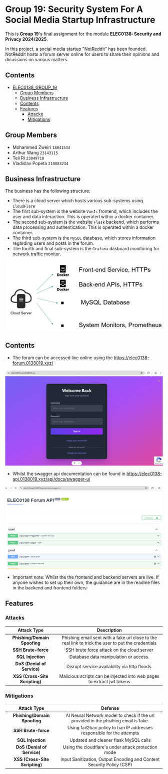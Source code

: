 # Group 19: Security System For A Social Media Startup Infrastructure

This is **Group 19**'s final assignment for the module **ELEC0138: Security and Privacy 2024/2025**.

In this project, a social media startup "NotReddit" has been founded.
NotReddit hosts a forum server online for users to share their opinions and dicussions on various matters.


## Contents

- [ELEC0138\_GROUP\_19](#elec0138_group_h)
  - [Group Members](#group-member)
  - [Business Infrastructure](#business-infrastructure)
  - [Contents](#contents)
  - [Features](#features)
    - [Attacks](#attacks)
    - [Mitigations](#mitigations)


## Group Members

* Mohammed Zweiri `18041534`
* Arthur Wang `23143115`
* Teii Ri `23049710`
* Vladislav Popeta `210883234`


## Business Infrastructure
The business has the following structure:

* There is a cloud server which hosts various sub-systems using `CloudFlare`
* The first sub-system is the website `VueJs` frontend, which includes the user and data interaction. This is operated within a docker container.
* The second sub-system is the website `Flask` backend, which performs data processing and authentication. This is operated within a docker container.
* The third sub-system is the `MySQL` database, which stores information regarding users and posts in the forum.
* The fourth and final sub-system is the `Grafana` dasboard monitoring for network traffic monitor.

![alt text](images/business-infrastructure.png)

## Contents

* The forum can be accessed live online using the https://elec0138-forum.0138019.xyz/

![alt text](images/forum.png)



* Whilst the swagger api documentation can be found in https://elec0138-api.0138019.xyz/api/docs/swagger-ui

![alt text](images/api.png)





* Important note: Whilst the the frontend and backend servers are live. If anyone wishes to set up their own, the guidance are in the readme files in the backend and frontend folders


## Features

### Attacks

| Attack Type                           | Description                                                                                         |
|:-------------------------------------:|:---------------------------------------------------------------------------------------------------:|
| **Phishing/Domain Spoofing**          | Phishing email sent with a fake url close to the real link to trick the user to put the credentials |
| **SSH Brute-force**                   | SSH brute force attack on the cloud server  |
| **SQL Injection**                     | Database data manipulation or access.         |
| **DoS (Denial of Service)**           | Disrupt service availability via http floods.                                                       |
| **XSS (Cross-Site Scripting)**        | Malicious scripts can be injected into web pages to extract jwt tokens                             |

### Mitigations

| Attack Type                           | Defense                                                                                             |
|:-------------------------------------:|:---------------------------------------------------------------------------------------------------:|
| **Phishing/Domain Spoofing**          | AI Neural Network model to check if the url provided in the phsihing email is fake.                 |
| **SSH Brute-force**                   | Using fail2ban policy to ban IP addresses responsible for the attempts |
| **SQL Injection**                     | Updated and cleaner flask MySQL calls        |
| **DoS (Denial of Service)**           | Using the cloudflare's under attack protection mode                                    |
| **XSS (Cross-Site Scripting)**        | Input Sanitization, Output Encoding and Content Security Policy (CSP)    |

